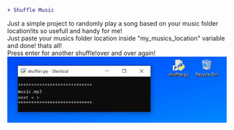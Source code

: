 ```diff
+ Shuffle Music
```
Just a simple project to randomly play a song based on your music folder location!its so usefull and handy for me!</br>
Just paste your musics folder location inside "my_musics_location" variable and done! thats all!</br>
Press enter for another shuffle!over and over again!
![](result.JPG)
